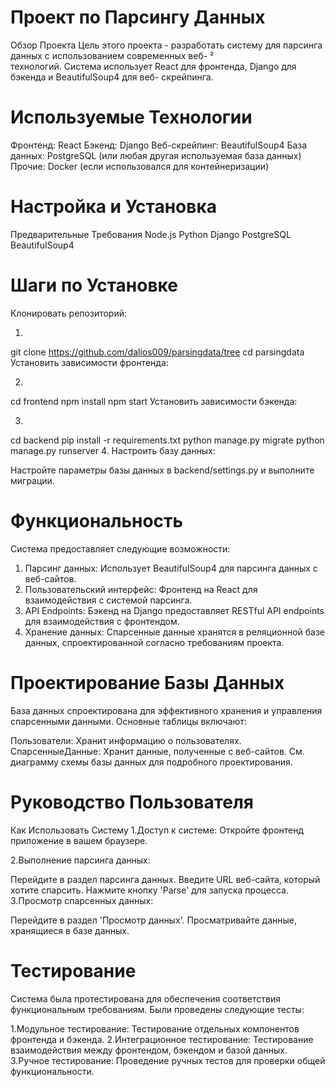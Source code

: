 # Проект по Парсингу Данных
Обзор Проекта
 Цель этого проекта - разработать систему для парсинга данных с использованием современных веб- ²  
 технологий. Система использует React для фронтенда, Django для бэкенда и BeautifulSoup4 для веб- 
 скрейпинга.

 # Используемые Технологии
Фронтенд: React
Бэкенд: Django
Веб-скрейпинг: BeautifulSoup4
База данных: PostgreSQL (или любая другая используемая база данных)
Прочие: Docker (если использовался для контейнеризации)

 # Настройка и Установка
Предварительные Требования
Node.js
Python
Django
PostgreSQL
BeautifulSoup4

# Шаги по Установке
Клонировать репозиторий:

1. 
git clone https://github.com/dalios009/parsingdata/tree
cd parsingdata
Установить зависимости фронтенда:

2.
cd frontend
npm install
npm start
Установить зависимости бэкенда:

3.
cd backend
pip install -r requirements.txt
python manage.py migrate
python manage.py runserver
  4.
Настроить базу данных:

Настройте параметры базы данных в backend/settings.py и выполните миграции.
# Функциональность
Система предоставляет следующие возможности:

1. Парсинг данных: Использует BeautifulSoup4 для парсинга данных с веб-сайтов.
2. Пользовательский интерфейс: Фронтенд на React для взаимодействия с системой парсинга.
3. API Endpoints: Бэкенд на Django предоставляет RESTful API endpoints для взаимодействия с фронтендом.
4. Хранение данных: Спарсенные данные хранятся в реляционной базе данных, спроектированной согласно требованиям проекта.
# Проектирование Базы Данных
База данных спроектирована для эффективного хранения и управления спарсенными данными. Основные таблицы включают:

Пользователи: Хранит информацию о пользователях.
СпарсенныеДанные: Хранит данные, полученные с веб-сайтов.
См. диаграмму схемы базы данных для подробного проектирования.

# Руководство Пользователя
Как Использовать Систему
1.Доступ к системе:
Откройте фронтенд приложение в вашем браузере.

2.Выполнение парсинга данных:

Перейдите в раздел парсинга данных.
Введите URL веб-сайта, который хотите спарсить.
Нажмите кнопку 'Parse' для запуска процесса.
3.Просмотр спарсенных данных:

Перейдите в раздел 'Просмотр данных'.
Просматривайте данные, хранящиеся в базе данных.
# Тестирование
Система была протестирована для обеспечения соответствия функциональным требованиям. Были проведены следующие тесты:

1.Модульное тестирование: Тестирование отдельных компонентов фронтенда и бэкенда.
2.Интеграционное тестирование: Тестирование взаимодействия между фронтендом, бэкендом и базой данных.
3.Ручное тестирование: Проведение ручных тестов для проверки общей функциональности.

